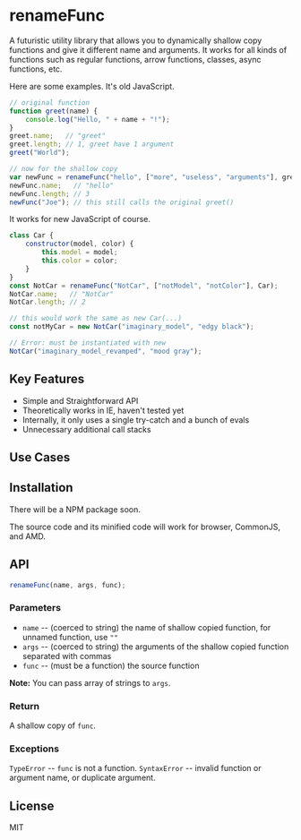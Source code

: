 # renameFunc

A futuristic utility library that allows you to dynamically shallow copy functions and give it different name and arguments. It works for all kinds of functions such as regular functions, arrow functions, classes, async functions, etc.

Here are some examples. It's old JavaScript.

```js
// original function
function greet(name) {
    console.log("Hello, " + name + "!");
}
greet.name;   // "greet"
greet.length; // 1, greet have 1 argument
greet("World");

// now for the shallow copy
var newFunc = renameFunc("hello", ["more", "useless", "arguments"], greet);
newFunc.name;   // "hello"
newFunc.length; // 3
newFunc("Joe"); // this still calls the original greet()
```

It works for new JavaScript of course.

```js
class Car {
    constructor(model, color) {
        this.model = model;
        this.color = color;
    }
}
const NotCar = renameFunc("NotCar", ["notModel", "notColor"], Car);
NotCar.name;   // "NotCar"
NotCar.length; // 2

// this would work the same as new Car(...)
const notMyCar = new NotCar("imaginary_model", "edgy black");

// Error: must be instantiated with new
NotCar("imaginary_model_revamped", "mood gray");
```

## Key Features

- Simple and Straightforward API
- Theoretically works in IE, haven't tested yet
- Internally, it only uses a single try-catch and a bunch of evals
- Unnecessary additional call stacks

## Use Cases

## Installation

There will be a NPM package soon.

The source code and its minified code will work for browser, CommonJS, and AMD.

## API

```js
renameFunc(name, args, func);
```

### Parameters

- `name` -- (coerced to string) the name of shallow copied function, for unnamed function, use `""`
- `args` -- (coerced to string) the arguments of the shallow copied function separated with commas
- `func` -- (must be a function) the source function

**Note:** You can pass array of strings to `args`.

### Return

A shallow copy of `func`.

### Exceptions

`TypeError` -- `func` is not a function.
`SyntaxError` -- invalid function or argument name, or duplicate argument.

## License

MIT
